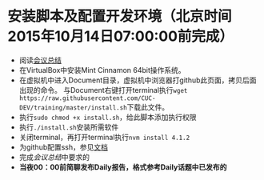 # 安装脚本及配置开发环境（北京时间2015年10月14日07:00:00前完成）
- 阅读[会议总结](http://cuc-dev.github.io/2015/10/12/20151010MeetingSummary/)
- 在VirtualBox中安装Mint Cinnamon 64bit操作系统。
- 在虚拟机中进入Document目录，虚拟机中浏览器打github此页面，拷贝后面出现的命令。 与Document右键打开terminal执行`wget https://raw.githubusercontent.com/CUC-DEV/training/master/install.sh`下载此文件。
- 执行`sudo chmod +x install.sh`，给此脚本添加执行权限
- 执行`./install.sh`安装所需软件
- 关闭terminal，再打开terminal执行`nvm install 4.1.2`
- 为github配置ssh，参见[文档](https://help.github.com/articles/generating-ssh-keys/)
- 完成*会议总结*中要求的
- **当夜00：00前简聊发布Daily报告，格式参考Daily话题中已发布的**

